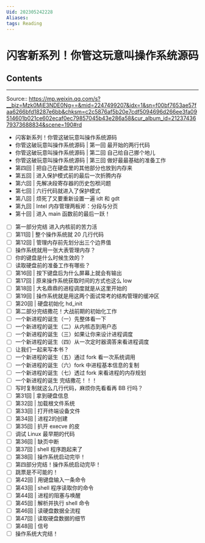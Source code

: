 ```yaml
---
Uid: 202305242228
Aliases: 
tags: Reading
---
```

# 闪客新系列！你管这玩意叫操作系统源码

## Contents 
---
Source:: https://mp.weixin.qq.com/s?__biz=Mzk0MjE3NDE0Ng==&mid=2247499207&idx=1&sn=f00bf7653ae57faa6266bfd18287e6bb&chksm=c2c5876af5b20e7cdf5094696d266ee3fa09514601b021ce602ecaf0ec79857045b43e286a58&cur_album_id=2123743679373688834&scene=190#rd
- 闪客新系列！你管这破玩意叫操作系统源码
- 你管这破玩意叫操作系统源码 | 第一回 最开始的两行代码
- 你管这破玩意叫操作系统源码 | 第二回 自己给自己挪个地儿
- 你管这破玩意叫操作系统源码 | 第三回 做好最最基础的准备工作
- 第四回 | 把自己在硬盘里的其他部分也放到内存来
- 第五回 | 进入保护模式前的最后一次折腾内存
- 第六回 | 先解决段寄存器的历史包袱问题
- 第七回 | 六行代码就进入了保护模式
- 第八回 | 烦死了又要重新设置一遍 idt 和 gdt
- 第九回 | Intel 内存管理两板斧：分段与分页
- 第十回 | 进入 main 函数前的最后一跃！
- [ ] 第一部分完结 进入内核前的苦力活
- [ ] 第11回 | 整个操作系统就 20 几行代码
- [ ] 第12回 | 管理内存前先划分出三个边界值
- [ ] 操作系统就用一张大表管理内存？
- [ ] 你的键盘是什么时候生效的？
- [ ] 读取硬盘前的准备工作有哪些？
- [ ] 第16回 | 按下键盘后为什么屏幕上就会有输出
- [ ] 第17回 | 原来操作系统获取时间的方式也这么 low
- [ ] 第18回 | 大名鼎鼎的进程调度就是从这里开始的
- [ ] 第19回 | 操作系统就是用这两个面试常考的结构管理的缓冲区
- [ ] 第20回 | 硬盘初始化 hd_init
- [ ] 第二部分完结撒花！大战前期的初始化工作
- [ ] 一个新进程的诞生（一）先整体看一下
- [ ] 一个新进程的诞生（二）从内核态到用户态
- [ ] 一个新进程的诞生（三）如果让你来设计进程调度
- [ ] 一个新进程的诞生（四）从一次定时器滴答来看进程调度
- [ ] 让我们一起来写本书？
- [ ] 一个新进程的诞生（五）通过 fork 看一次系统调用
- [ ] 一个新进程的诞生（六）fork 中进程基本信息的复制
- [ ] 一个新进程的诞生（七）透过 fork 来看进程的内存规划
- [ ] 一个新进程的诞生 完结撒花！！！
- [ ] 写时复制就这么几行代码，麻烦你先看看再 BB 行吗？
- [ ] 第31回 | 拿到硬盘信息
- [ ] 第32回 | 加载根文件系统
- [ ] 第33回 | 打开终端设备文件
- [ ] 第34回 | 进程2的创建
- [ ] 第35回 | 扒开 execve 的皮
- [ ] 调试 Linux 最早期的代码
- [ ] 第36回 | 缺页中断
- [ ] 第37回 | shell 程序跑起来了
- [ ] 第38回 | 操作系统启动完毕！
- [ ] 第四部分完结！操作系统启动完毕！
- [ ] 跳票是不可能的！
- [ ] 第42回 | 用键盘输入一条命令
- [ ] 第43回 | shell 程序读取你的命令
- [ ] 第44回 | 进程的阻塞与唤醒
- [ ] 第45回 | 解析并执行 shell 命令
- [ ] 第46回 | 读硬盘数据全流程
- [ ] 第47回 | 读取硬盘数据的细节
- [ ] 第48回 | 信号
- [ ] 操作系统大完结！